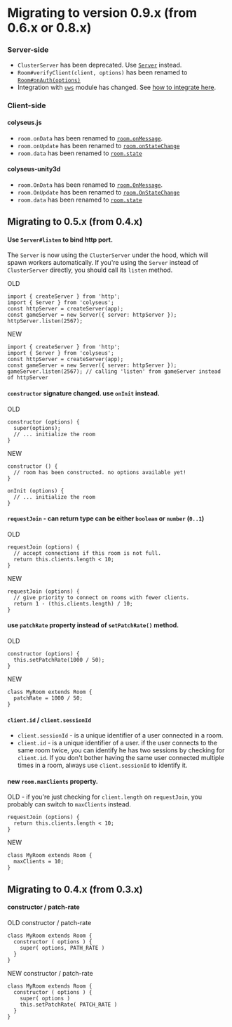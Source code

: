 # Migrating to version 0.9.x (from 0.6.x or 0.8.x)

### Server-side

- `ClusterServer` has been deprecated. Use [`Server`](/server/api) instead.
- `Room#verifyClient(client, options)` has been renamed to [`Room#onAuth(options)`](/server/room#onauth-options)
- Integration with [`uws`](https://www.npmjs.com/package/uws) module has changed. See [how to integrate here](/server/api/#optionsengine).

### Client-side

#### colyseus.js
- `room.onData` has been renamed to [`room.onMessage`](/client/room#onmessage).
- `room.onUpdate` has been renamed to [`room.onStateChange`](/client/room#onstatechange)
- `room.data` has been renamed to [`room.state`](/client/room/#state-any)

#### colyseus-unity3d
- `room.OnData` has been renamed to [`room.OnMessage`](/client/room#onmessage).
- `room.OnUpdate` has been renamed to [`room.OnStateChange`](/client/room#onstatechange)
- `room.data` has been renamed to [`room.state`](/client/room/#state-any)

## Migrating to 0.5.x (from 0.4.x)

#### Use `Server#listen` to bind http port.

The `Server` is now using the `ClusterServer` under the hood, which will spawn
workers automatically. If you're using the `Server` instead of `ClusterServer`
directly, you should call its `listen` method.

OLD

```
import { createServer } from 'http';
import { Server } from 'colyseus';
const httpServer = createServer(app);
const gameServer = new Server({ server: httpServer });
httpServer.listen(2567);
```

NEW

```
import { createServer } from 'http';
import { Server } from 'colyseus';
const httpServer = createServer(app);
const gameServer = new Server({ server: httpServer });
gameServer.listen(2567); // calling 'listen' from gameServer instead of httpServer
```

#### `constructor` signature changed. use `onInit` instead.

OLD

```
constructor (options) {
  super(options);
  // ... initialize the room
}
```

NEW

```
constructor () {
  // room has been constructed. no options available yet!
}

onInit (options) {
  // ... initialize the room
}
```

#### `requestJoin` - can return type can be either `boolean` or `number` (`0..1`)

OLD

```
requestJoin (options) {
  // accept connections if this room is not full.
  return this.clients.length < 10;
}
```

NEW

```
requestJoin (options) {
  // give priority to connect on rooms with fewer clients.
  return 1 - (this.clients.length) / 10;
}
```

#### use `patchRate` property instead of `setPatchRate()` method.

OLD

```
constructor (options) {
  this.setPatchRate(1000 / 50);
}
```

NEW

```
class MyRoom extends Room {
  patchRate = 1000 / 50;
}
```

#### `client.id` / `client.sessionId`

- `client.sessionId` - is a unique identifier of a user connected in a room.
- `client.id` - is a unique identifier of a user. if the user connects to the same room twice, you can identify he has two sessions by checking for `client.id`. If you don't bother having the same user connected multiple times in a room, always use `client.sessionId` to identify it.

#### new `room.maxClients` property.

OLD - if you're just checking for `client.length` on `requestJoin`, you probably can switch to `maxClients` instead.

```
requestJoin (options) {
  return this.clients.length < 10;
}
```

NEW

```
class MyRoom extends Room {
  maxClients = 10;
}
```

## Migrating to 0.4.x (from 0.3.x)

#### constructor / patch-rate

OLD constructor / patch-rate

```
class MyRoom extends Room {
  constructor ( options ) {
    super( options, PATH_RATE )
  }
}
```

NEW constructor / patch-rate

```
class MyRoom extends Room {
  constructor ( options ) {
    super( options )
    this.setPatchRate( PATCH_RATE )
  }
}
```
